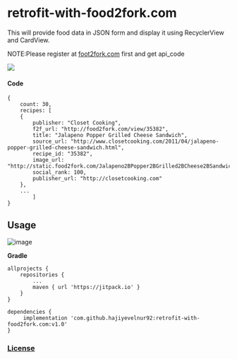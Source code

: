 # retrofit-with-food2fork.com
This will provide food data in JSON form and display it using RecyclerView and CardView.

NOTE:Please register at [foot2fork.com](http://food2fork.com/register?) first and get api_code

[<img src="https://image.ibb.co/n2N9C8/en_badge_web_generic.png">](https://play.google.com/store/apps/details?id=codehive.foodrecept)

#### **Code**

```
{
	count: 30,
	recipes: [
	{
		publisher: "Closet Cooking",
		f2f_url: "http://food2fork.com/view/35382",
		title: "Jalapeno Popper Grilled Cheese Sandwich",
		source_url: "http://www.closetcooking.com/2011/04/jalapeno-popper-grilled-cheese-sandwich.html",
		recipe_id: "35382",
		image_url: "http://static.food2fork.com/Jalapeno2BPopper2BGrilled2BCheese2BSandwich2B12B500fd186186.jpg",
		social_rank: 100,
		publisher_url: "http://closetcooking.com"
	},
	...
		]
}
```


## **Usage** ##
![image](https://image.ibb.co/gnqRQT/ezgif_com_video_to_gif_2.gif)

**Gradle**

    allprojects {
		repositories {
			...
			maven { url 'https://jitpack.io' }
		}
	}

    dependencies {
         implementation 'com.github.hajiyevelnur92:retrofit-with-food2fork.com:v1.0'
    }


### [License](./LICENSE)
